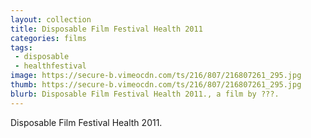 ```yaml
---
layout: collection
title: Disposable Film Festival Health 2011
categories: films
tags:
 - disposable
 - healthfestival
image: https://secure-b.vimeocdn.com/ts/216/807/216807261_295.jpg
thumb: https://secure-b.vimeocdn.com/ts/216/807/216807261_295.jpg
blurb: Disposable Film Festival Health 2011., a film by ???.
---
```


Disposable Film Festival Health 2011.